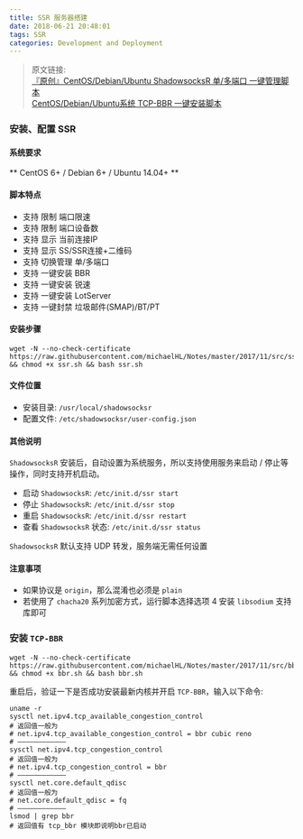 ```yaml
---
title: SSR 服务器搭建
date: 2018-06-21 20:48:01
tags: SSR
categories: Development and Deployment
---
```



> 原文链接:  
> [『原创』CentOS/Debian/Ubuntu ShadowsocksR 单/多端口 一键管理脚本][ssr]  
> [CentOS/Debian/Ubuntu系统 TCP-BBR 一键安装脚本][bbr]

[ssr]: https://doub.bid/ss-jc42
[bbr]: https://doub.bid/wlzy-22

<!-- more -->

### 安装、配置 SSR

#### 系统要求

** CentOS 6+ / Debian 6+ / Ubuntu 14.04+ **

#### 脚本特点

- 支持 限制 端口限速
- 支持 限制 端口设备数
- 支持 显示 当前连接IP
- 支持 显示 SS/SSR连接+二维码
- 支持 切换管理 单/多端口
- 支持 一键安装 BBR
- 支持 一键安装 锐速
- 支持 一键安装 LotServer
- 支持 一键封禁 垃圾邮件(SMAP)/BT/PT

#### 安装步骤

```
wget -N --no-check-certificate https://raw.githubusercontent.com/michaelHL/Notes/master/2017/11/src/ssr.sh && chmod +x ssr.sh && bash ssr.sh
```

#### 文件位置

- 安装目录: `/usr/local/shadowsocksr`
- 配置文件: `/etc/shadowsocksr/user-config.json`

#### 其他说明

`ShadowsocksR` 安装后，自动设置为系统服务，所以支持使用服务来启动 / 停止等操作，同时支持开机启动。

- 启动 `ShadowsocksR`: `/etc/init.d/ssr start`
- 停止 `ShadowsocksR`: `/etc/init.d/ssr stop`
- 重启 `ShadowsocksR`: `/etc/init.d/ssr restart`
- 查看 `ShadowsocksR` 状态: `/etc/init.d/ssr status`

`ShadowsocksR` 默认支持 UDP 转发，服务端无需任何设置

#### 注意事项

- 如果协议是 `origin`，那么混淆也必须是 `plain`
- 若使用了 `chacha20` 系列加密方式，运行脚本选择选项 4 安装 `libsodium` 支持库即可

### 安装 `TCP-BBR`

```
wget -N --no-check-certificate https://raw.githubusercontent.com/michaelHL/Notes/master/2017/11/src/bbr.sh && chmod +x bbr.sh && bash bbr.sh
```

重启后，验证一下是否成功安装最新内核并开启 `TCP-BBR`，输入以下命令:

```
uname -r
sysctl net.ipv4.tcp_available_congestion_control
# 返回值一般为
# net.ipv4.tcp_available_congestion_control = bbr cubic reno
# ————————————
sysctl net.ipv4.tcp_congestion_control
# 返回值一般为
# net.ipv4.tcp_congestion_control = bbr
# ————————————
sysctl net.core.default_qdisc
# 返回值一般为
# net.core.default_qdisc = fq
# ————————————
lsmod | grep bbr
# 返回值有 tcp_bbr 模块即说明bbr已启动
```
